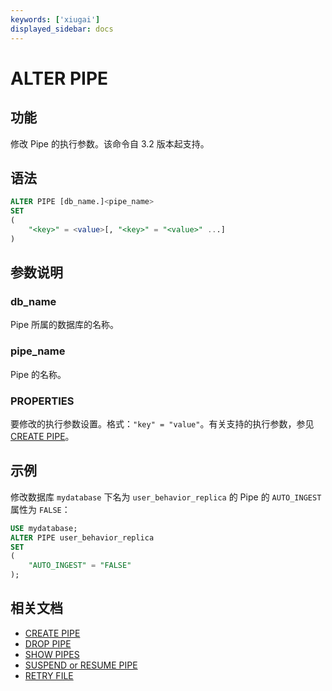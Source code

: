 ```yaml
---
keywords: ['xiugai'] 
displayed_sidebar: docs
---
```


# ALTER PIPE

## 功能

修改 Pipe 的执行参数。该命令自 3.2 版本起支持。

## 语法

```SQL
ALTER PIPE [db_name.]<pipe_name> 
SET
(
    "<key>" = <value>[, "<key>" = "<value>" ...]
) 
```

## 参数说明

### db_name

Pipe 所属的数据库的名称。

### pipe_name

Pipe 的名称。

### **PROPERTIES**

要修改的执行参数设置。格式：`"key" = "value"`。有关支持的执行参数，参见 [CREATE PIPE](CREATE_PIPE.md)。

## 示例

修改数据库 `mydatabase` 下名为 `user_behavior_replica` 的 Pipe 的 `AUTO_INGEST` 属性为 `FALSE`：

```SQL
USE mydatabase;
ALTER PIPE user_behavior_replica
SET
(
    "AUTO_INGEST" = "FALSE"
);
```

## 相关文档

- [CREATE PIPE](CREATE_PIPE.md)
- [DROP PIPE](DROP_PIPE.md)
- [SHOW PIPES](SHOW_PIPES.md)
- [SUSPEND or RESUME PIPE](SUSPEND_or_RESUME_PIPE.md)
- [RETRY FILE](RETRY_FILE.md)
